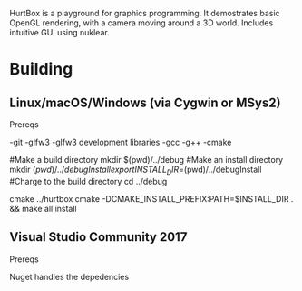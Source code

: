 HurtBox is a playground for graphics programming.
It demostrates basic OpenGL rendering, with a camera moving
around a 3D world.  Includes intuitive GUI using nuklear.


Building
========

Linux/macOS/Windows (via Cygwin or MSys2)
-----------------------------------------

Prereqs

-git
-glfw3
-glfw3 development libraries
-gcc
-g++
-cmake

#Make a build directory
mkdir $(pwd)/../debug
#Make an install directory
mkdir $(pwd)/../debugInstall
export INSTALL_DIR=$(pwd)/../debugInstall
#Charge to the build directory
cd ../debug

cmake ../hurtbox
cmake -DCMAKE_INSTALL_PREFIX:PATH=$INSTALL_DIR . && make all install


Visual Studio Community 2017
----------------------------

Prereqs

Nuget handles the depedencies
